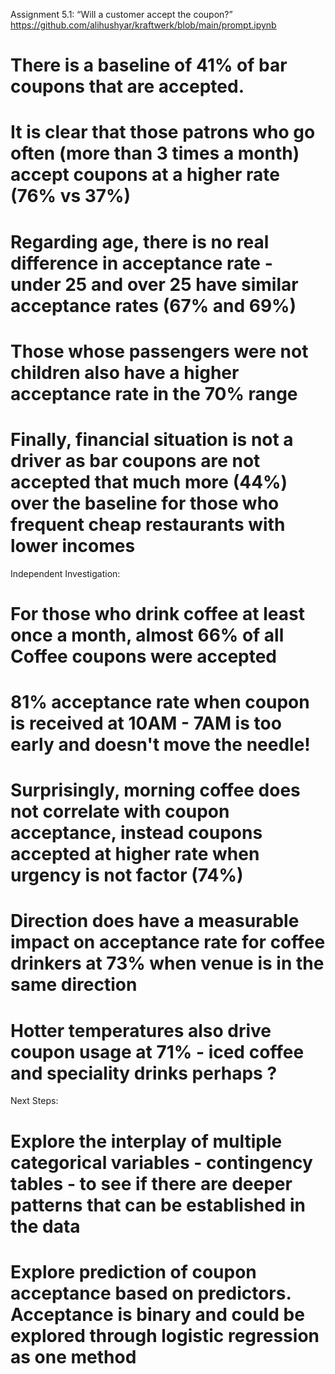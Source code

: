 Assignment 5.1:  “Will a customer accept the coupon?”
https://github.com/alihushyar/kraftwerk/blob/main/prompt.ipynb

# There is a baseline of 41% of bar coupons that are accepted. 
# It is clear that those patrons who go often (more than 3 times a month) accept coupons at a higher rate (76% vs 37%)
# Regarding age, there is no real difference in acceptance rate - under 25 and over 25 have similar acceptance rates (67% and 69%)
# Those whose passengers were not children also have a higher acceptance rate in the 70% range
# Finally, financial situation is not a driver as bar coupons are not accepted that much more (44%) over the baseline for those who frequent cheap restaurants with lower incomes

Independent Investigation:

# For those who drink coffee at least once a month, almost 66% of all Coffee coupons were accepted
# 81% acceptance rate when coupon is received at 10AM - 7AM is too early and doesn't move the needle!
# Surprisingly, morning coffee does not correlate with coupon acceptance, instead coupons accepted at higher rate when urgency is not factor (74%)
# Direction does have a measurable impact on acceptance rate for coffee drinkers at 73% when venue is in the same direction
# Hotter temperatures also drive coupon usage at 71% - iced coffee and speciality drinks perhaps ?

Next Steps:

# Explore the interplay of multiple categorical variables - contingency tables - to see if there are deeper patterns that can be established in the data
# Explore prediction of coupon acceptance based on predictors.  Acceptance is binary and could be explored through logistic regression as one method 
